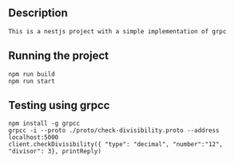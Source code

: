 ## Description
```
This is a nestjs project with a simple implementation of grpc
```

## Running the project
```
npm run build
npm run start
```

## Testing using grpcc
```
npm install -g grpcc
grpcc -i --proto ./proto/check-divisibility.proto --address localhost:5000
client.checkDivisibility({ "type": "decimal", "number":"12", "divisor": 3}, printReply)
```